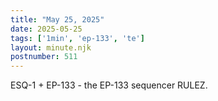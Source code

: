 ```yaml
---
title: "May 25, 2025"
date: 2025-05-25
tags: ['1min', 'ep-133', 'te']
layout: minute.njk
postnumber: 511
---
```

ESQ-1 + EP-133 - the EP-133 sequencer RULEZ.